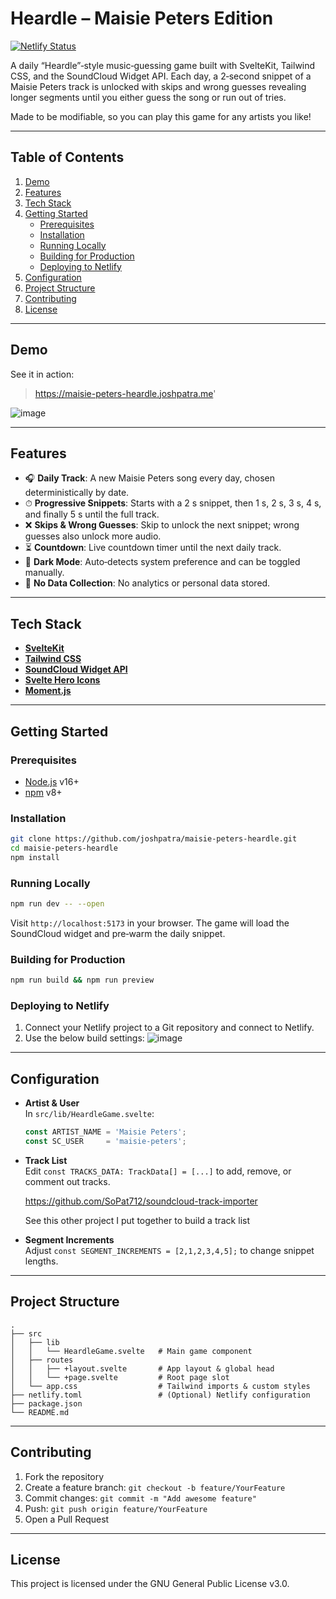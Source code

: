 # Heardle – Maisie Peters Edition

[![Netlify Status](https://api.netlify.com/api/v1/badges/2bfdf524-cfe2-4026-ba4c-b65a90862033/deploy-status)](https://app.netlify.com/sites/maisie-peters-heardle/deploys)

A daily “Heardle”‑style music‑guessing game built with SvelteKit, Tailwind CSS, and the SoundCloud Widget API. Each day, a 2‑second snippet of a Maisie Peters track is unlocked with skips and wrong guesses revealing longer segments until you either guess the song or run out of tries.

Made to be modifiable, so you can play this game for any artists you like!

---

## Table of Contents

1. [Demo](#demo)  
2. [Features](#features)  
3. [Tech Stack](#tech-stack)  
4. [Getting Started](#getting-started)  
   - [Prerequisites](#prerequisites)  
   - [Installation](#installation)  
   - [Running Locally](#running-locally)  
   - [Building for Production](#building-for-production)  
   - [Deploying to Netlify](#deploying-to-netlify)  
5. [Configuration](#configuration)  
6. [Project Structure](#project-structure)  
7. [Contributing](#contributing)  
8. [License](#license)  

---

## Demo

See it in action:  
> https://maisie-peters-heardle.joshpatra.me'

![image](https://github.com/user-attachments/assets/ec9bf8aa-ee41-42a7-9202-4e5e8719ffbc)


---

## Features

- 🎧 **Daily Track**: A new Maisie Peters song every day, chosen deterministically by date.
- ⏱ **Progressive Snippets**: Starts with a 2 s snippet, then 1 s, 2 s, 3 s, 4 s, and finally 5 s until the full track.
- ❌ **Skips & Wrong Guesses**: Skip to unlock the next snippet; wrong guesses also unlock more audio.
- ⏳ **Countdown**: Live countdown timer until the next daily track.
- 🌙 **Dark Mode**: Auto‑detects system preference and can be toggled manually.
- 💾 **No Data Collection**: No analytics or personal data stored.

---

## Tech Stack

- **[SvelteKit](https://kit.svelte.dev/)**  
- **[Tailwind CSS](https://tailwindcss.com/)**  
- **[SoundCloud Widget API](https://developers.soundcloud.com/docs/api/html5-widget)**  
- **[Svelte Hero Icons](https://www.npmjs.com/package/svelte-hero-icons)**  
- **[Moment.js](https://momentjs.com/)**  

---

## Getting Started

### Prerequisites

- [Node.js](https://nodejs.org/) v16+  
- [npm](https://www.npmjs.com/) v8+  

### Installation

```bash
git clone https://github.com/joshpatra/maisie-peters-heardle.git
cd maisie-peters-heardle
npm install
```

### Running Locally

```bash
npm run dev -- --open
```

Visit `http://localhost:5173` in your browser. The game will load the SoundCloud widget and pre‑warm the daily snippet.

### Building for Production

```bash
npm run build && npm run preview
```

### Deploying to Netlify

1. Connect your Netlify project to a Git repository and connect to Netlify.  
2. Use the below build settings:
![image](https://github.com/user-attachments/assets/9c297433-69ee-471e-81b5-94f2ce973e4e)


---

## Configuration

- **Artist & User**  
  In `src/lib/HeardleGame.svelte`:
  ```ts
  const ARTIST_NAME = 'Maisie Peters';
  const SC_USER     = 'maisie-peters';
  ```
- **Track List**  
  Edit `const TRACKS_DATA: TrackData[] = [...]` to add, remove, or comment out tracks.
      
  https://github.com/SoPat712/soundcloud-track-importer

   See this other project I put together to build a track list

- **Segment Increments**  
  Adjust `const SEGMENT_INCREMENTS = [2,1,2,3,4,5];` to change snippet lengths.

---

## Project Structure

```
.
├── src
│   ├── lib
│   │   └── HeardleGame.svelte   # Main game component
│   ├── routes
│   │   ├── +layout.svelte       # App layout & global head
│   │   └── +page.svelte         # Root page slot
│   └── app.css                  # Tailwind imports & custom styles
├── netlify.toml                 # (Optional) Netlify configuration
├── package.json
└── README.md
```

---

## Contributing

1. Fork the repository  
2. Create a feature branch: `git checkout -b feature/YourFeature`  
3. Commit changes: `git commit -m "Add awesome feature"`  
4. Push: `git push origin feature/YourFeature`  
5. Open a Pull Request  

---

## License

This project is licensed under the GNU General Public License v3.0. 
